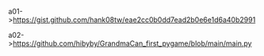 a01->https://gist.github.com/hank08tw/eae2cc0b0dd7ead2b0e6e1d6a40b2991  
  
a02->https://github.com/hibyby/GrandmaCan_first_pygame/blob/main/main.py  
